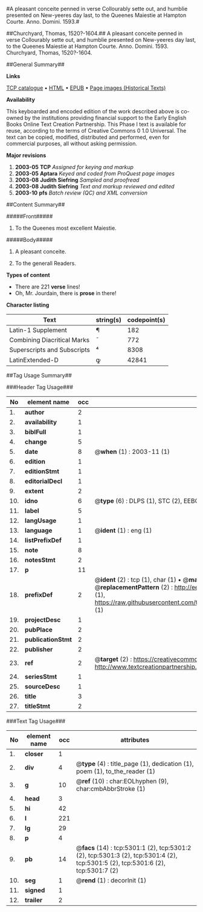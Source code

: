 #A pleasant conceite penned in verse Collourably sette out, and humblie presented on New-yeeres day last, to the Queenes Maiestie at Hampton Courte. Anno. Domini. 1593.#

##Churchyard, Thomas, 1520?-1604.##
A pleasant conceite penned in verse Collourably sette out, and humblie presented on New-yeeres day last, to the Queenes Maiestie at Hampton Courte. Anno. Domini. 1593.
Churchyard, Thomas, 1520?-1604.

##General Summary##

**Links**

[TCP catalogue](http://www.ota.ox.ac.uk/tcp/)  • 
[HTML](http://tei.it.ox.ac.uk/tcp/Texts-HTML/free/A18/A18751.html)  • 
[EPUB](http://tei.it.ox.ac.uk/tcp/Texts-EPUB/free/A18/A18751.epub) • 
[Page images (Historical Texts)](https://data.historicaltexts.jisc.ac.uk/view?pubId=eebo-99840771e&pageId=eebo-99840771e-5301-1)

**Availability**

This keyboarded and encoded edition of the
	       work described above is co-owned by the institutions
	       providing financial support to the Early English Books
	       Online Text Creation Partnership. This Phase I text is
	       available for reuse, according to the terms of Creative
	       Commons 0 1.0 Universal. The text can be copied,
	       modified, distributed and performed, even for
	       commercial purposes, all without asking permission.

**Major revisions**

1. __2003-05__ __TCP__ *Assigned for keying and markup*
1. __2003-05__ __Aptara__ *Keyed and coded from ProQuest page images*
1. __2003-08__ __Judith Siefring__ *Sampled and proofread*
1. __2003-08__ __Judith Siefring__ *Text and markup reviewed and edited*
1. __2003-10__ __pfs__ *Batch review (QC) and XML conversion*

##Content Summary##

#####Front#####

1. To the Queenes most excellent
Maiestie.

#####Body#####

1. A pleasant conceite.

1. To the generall Readers.

**Types of content**

  * There are 221 **verse** lines!
  * Oh, Mr. Jourdain, there is **prose** in there!

**Character listing**


|Text|string(s)|codepoint(s)|
|---|---|---|
|Latin-1 Supplement|¶|182|
|Combining             Diacritical Marks|̄|772|
|Superscripts             and Subscripts|⁴|8308|
|LatinExtended-D|ꝙ|42841|

##Tag Usage Summary##

###Header Tag Usage###

|No|element name|occ|attributes|
|---|---|---|---|
|1.|__author__|2||
|2.|__availability__|1||
|3.|__biblFull__|1||
|4.|__change__|5||
|5.|__date__|8| @__when__ (1) : 2003-11 (1)|
|6.|__edition__|1||
|7.|__editionStmt__|1||
|8.|__editorialDecl__|1||
|9.|__extent__|2||
|10.|__idno__|6| @__type__ (6) : DLPS (1), STC (2), EEBO-CITATION (1), PROQUEST (1), VID (1)|
|11.|__label__|5||
|12.|__langUsage__|1||
|13.|__language__|1| @__ident__ (1) : eng (1)|
|14.|__listPrefixDef__|1||
|15.|__note__|8||
|16.|__notesStmt__|2||
|17.|__p__|11||
|18.|__prefixDef__|2| @__ident__ (2) : tcp (1), char (1)  •  @__matchPattern__ (2) : ([0-9\-]+):([0-9IVX]+) (1), (.+) (1)  •  @__replacementPattern__ (2) : http://eebo.chadwyck.com/downloadtiff?vid=$1&page=$2 (1), https://raw.githubusercontent.com/textcreationpartnership/Texts/master/tcpchars.xml#$1 (1)|
|19.|__projectDesc__|1||
|20.|__pubPlace__|2||
|21.|__publicationStmt__|2||
|22.|__publisher__|2||
|23.|__ref__|2| @__target__ (2) : https://creativecommons.org/publicdomain/zero/1.0/ (1), http://www.textcreationpartnership.org/docs/. (1)|
|24.|__seriesStmt__|1||
|25.|__sourceDesc__|1||
|26.|__title__|3||
|27.|__titleStmt__|2||


###Text Tag Usage###

|No|element name|occ|attributes|
|---|---|---|---|
|1.|__closer__|1||
|2.|__div__|4| @__type__ (4) : title_page (1), dedication (1), poem (1), to_the_reader (1)|
|3.|__g__|10| @__ref__ (10) : char:EOLhyphen (9), char:cmbAbbrStroke (1)|
|4.|__head__|3||
|5.|__hi__|42||
|6.|__l__|221||
|7.|__lg__|29||
|8.|__p__|4||
|9.|__pb__|14| @__facs__ (14) : tcp:5301:1 (2), tcp:5301:2 (2), tcp:5301:3 (2), tcp:5301:4 (2), tcp:5301:5 (2), tcp:5301:6 (2), tcp:5301:7 (2)|
|10.|__seg__|1| @__rend__ (1) : decorInit (1)|
|11.|__signed__|1||
|12.|__trailer__|2||
